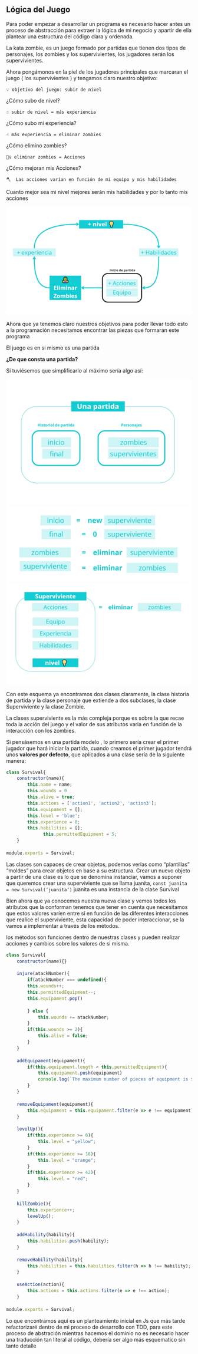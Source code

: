
## Lógica del Juego

Para poder empezar a desarrollar un programa es necesario hacer antes un proceso de abstracción para extraer la lógica de mi negocio y apartir de ella  plantear una estructura del código clara y ordenada. 

La kata zombie, es un juego formado por partidas que tienen dos tipos de personajes, los zombies y los supervivientes, los jugadores serán los supervivientes.

Ahora pongámonos en la piel de los jugadores principales que marcaran el juego ( los supervivientes ) y tengamos claro nuestro objetivo:

```
💡 objetivo del juego: subir de nivel
```


¿Cómo subo de nivel?

```
☝ subir de nivel = más experiencia

```

¿Cómo subo mi experiencia?

```
☝ más experiencia = eliminar zombies

```

¿Cómo elimino zombies?

```
🧟‍♀️ eliminar zombies = Acciones

```

¿Cómo mejoran mis Acciones?

```
🪓  Las acciones varían en función de mi equipo y mis habilidades
```

Cuanto mejor sea mi nivel mejores serán mis habilidades y por lo tanto mis acciones

![game-flow.jpg](../thoughts/conceptual-schemes/game-flow.jpg)

Ahora que ya tenemos claro nuestros objetivos para poder llevar todo esto a la programación necesitamos encontrar las piezas que formaran este programa

El juego es en si mismo es una partida

**¿De que consta una partida?**

Si tuviésemos que simplificarlo al máximo sería algo así:

![structure-class.jpg](../thoughts/conceptual-schemes/structure-class.jpg)
![first-steps.jpg](../thoughts/conceptual-schemes/first-steps.jpg)
![survivor-class.jpg](../thoughts/conceptual-schemes/survivor-class.jpg)

Con este esquema ya encontramos dos clases claramente, la clase historia de partida y la clase personaje que extiende a dos subclases, la clase Superviviente y la clase Zombie.

La clases superviviente es la más compleja porque es sobre la que recae toda la acción del juego y el valor de sus atributos varia en función de la interacción con los zombies.

Si pensásemos en una partida modelo , lo primero sería crear el primer jugador que hará iniciar la partida, cuando creamos el primer jugador tendrá unos **valores por defecto**, que aplicados a una clase sería de la siguiente manera:

```jsx
class Survival{
    constructor(name){
        this.name = name;
        this.wounds = 0
        this.alive = true;
        this.actions = ['action1', 'action2', 'action3'];
        this.equipament = [];
        this.level = 'blue';
        this.experience = 0;
        this.habilities = [];
			  this.permittedEquipment = 5;
    }

module.exports = Survival;
```

Las clases son capaces de crear objetos, podemos verlas como “plantillas” “moldes” para crear objetos en base a su estructura. Crear un nuevo objeto a partir de una clase es lo que se denomina instanciar, vamos a suponer que queremos crear una superviviente que se llama juanita, `const juanita = new Survival(’juanita’)` juanita es una instancia de la clase Survival

Bien ahora que ya conocemos nuestra nueva clase y vemos todos los atributos que la conforman tenemos que tener en cuenta que necesitamos que estos valores varíen entre sí en función de las diferentes interacciones que realice el superviviente,  esta capacidad de poder interaccionar, se la vamos a implementar a través de los métodos.

los métodos son funciones dentro de nuestras clases y pueden realizar acciones y cambios sobre los valores de si misma.

```jsx
class Survival{
    constructor(name){}

    injure(atackNumber){
        if(atackNumber === undefined){
        this.wounds++;
        this.permittedEquipment--;
        this.equipament.pop()

        } else {
            this.wounds += atackNumber;
        }
        if(this.wounds >= 2){
            this.alive = false;
        }
    }

    addEquipament(equipament){
        if(this.equipament.length < this.permittedEquipment){
            this.equipament.push(equipament)
            console.log(`The maximum number of pieces of equipment is ${this.permittedEquipment}`);
        }
    }

    removeEquipament(equipament){
        this.equipament = this.equipament.filter(e => e !== equipament);
    }

    levelUp(){
        if(this.experience >= 6){
            this.level = "yellow";
        }
        if(this.experience >= 18){
            this.level = "orange";
        }
        if(this.experience >= 42){
            this.level = "red";
        }
    }

    killZombie(){
        this.experience++;
        levelUp();
    }

    addHability(hability){
        this.habilities.push(hability);
    }

    removeHability(hability){
        this.habilities = this.habilities.filter(h => h !== hability);
    }

    useAction(action){
        this.actions = this.actions.filter(e => e !== action);
    }

module.exports = Survival;
```

Lo que encontramos aquí es un planteamiento inicial en Js que más tarde refactorizaré dentro de mi proceso de desarrollo con TDD, para este proceso de abstración mientras hacemos el dominio no es necesario hacer una traducción tan literal al código, debería ser algo más esquematico sin tanto detalle